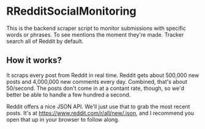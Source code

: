 # RRedditSocialMonitoring

This is the backend scraper script to monitor submissions with specific words or phrases. To see mentions the moment they're made. Tracker search all of Reddit by default.

## How it works?

It scraps every post from Reddit in real time. Reddit gets about 500,000 new posts and 4,000,000 new comments every day. Combined, that's about 50/second. The posts don't come in at a contant rate, though, so we'd better be able to handle a few hundred a second.

Reddit offers a nice JSON API. We'll just use that to grab the most recent posts. It's at https://www.reddit.com/r/all/new/.json, and I recommend you open that up in your browser to follow along.